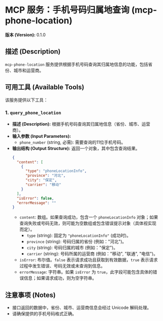 # MCP 服务：手机号码归属地查询 (mcp-phone-location)

**版本 (Version):** 0.1.0

## 描述 (Description)

`mcp-phone-location` 服务提供根据手机号码查询其归属地信息的功能，包括省份、城市和运营商。

## 可用工具 (Available Tools)

该服务提供以下工具：

### 1. `query_phone_location`

*   **描述 (Description):**
    根据手机号码查询其归属地信息（省份、城市、运营商）。
*   **输入参数 (Input Parameters):**
    *   `phone_number` (string, 必需): 需要查询的11位手机号码。
*   **输出结构 (Output Structure):**
    返回一个对象，其中包含查询结果。
    ```json
    {
      "content": [
        {
          "type": "phoneLocationInfo",
          "province": "河北",
          "city": "保定",
          "carrier": "移动"
        }
      ],
      "isError": false,
      "errorMessage": ""
    }
    ```
    *   `content`: 数组。如果查询成功，包含一个 `phoneLocationInfo` 对象；如果查询失败或号码无效，则可能为空数组或包含错误提示对象（具体视实现而定）。
        *   `type` (string): 固定为 `"phoneLocationInfo"` (成功时)。
        *   `province` (string): 号码归属的省份 (例如："河北")。
        *   `city` (string): 号码归属的城市 (例如："保定")。
        *   `carrier` (string): 号码所属的运营商 (例如："移动", "联通", "电信")。
    *   `isError`: 布尔值。`false` 表示请求成功且获取到有效数据，`true` 表示请求过程中发生错误、号码无效或未查询到信息。
    *   `errorMessage`: 字符串。如果 `isError` 为 `true`，此字段可能包含具体的错误信息；如果请求成功，则为空字符串。

## 注意事项 (Notes)

*   接口返回的数据中，省份、城市、运营商信息会经过 Unicode 解码处理。
*   请确保提供的手机号码格式正确。 
